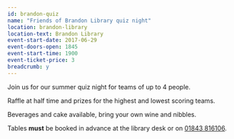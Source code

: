 ```yaml
---
id: brandon-quiz
name: "Friends of Brandon Library quiz night"
location: brandon-library
location-text: Brandon Library
event-start-date: 2017-06-29
event-doors-open: 1845
event-start-time: 1900
event-ticket-price: 3
breadcrumb: y
---
```


Join us for our summer quiz night for teams of up to 4 people.

Raffle at half time and prizes for the highest and lowest scoring teams.

Beverages and cake available, bring your own wine and nibbles.

Tables **must** be booked in advance at the library desk or on [01843 816106](tel:01843816106).
